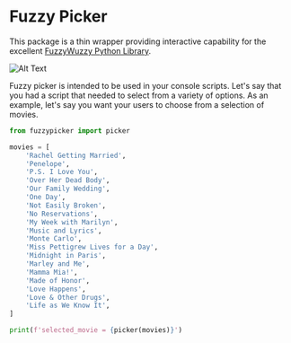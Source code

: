# Fuzzy Picker
This package is a thin wrapper providing interactive capability for the
excellent [FuzzyWuzzy Python Library](https://github.com/seatgeek/fuzzywuzzy).

![Alt Text](https://github.com/robdmc/fuzzypicker/blob/master/fuzzypicker.gif)

Fuzzy picker is intended to be used in your console scripts.  Let's say that you
had a script that needed to select from a variety of options.  As an example, 
let's say you want your users to choose from a selection of movies.

```python
from fuzzypicker import picker

movies = [
    'Rachel Getting Married',
    'Penelope',
    'P.S. I Love You',
    'Over Her Dead Body',
    'Our Family Wedding',
    'One Day',
    'Not Easily Broken',
    'No Reservations',
    'My Week with Marilyn',
    'Music and Lyrics',
    'Monte Carlo',
    'Miss Pettigrew Lives for a Day',
    'Midnight in Paris',
    'Marley and Me',
    'Mamma Mia!',
    'Made of Honor',
    'Love Happens',
    'Love & Other Drugs',
    'Life as We Know It',
]

print(f'selected_movie = {picker(movies)}')
```

